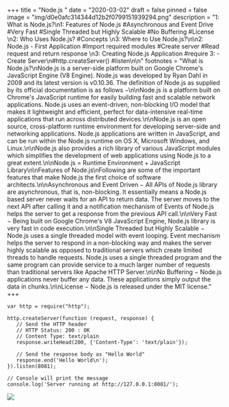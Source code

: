 +++
title = "Node.js "
date = "2020-03-02"
draft = false
pinned = false
image = "img/d0e0afc314344d12b2f0799151939294.png"
description = "1: What is Node.js?\n1: Features of Node.js #Asynchronous and Event Drive #Very Fast #Single Threaded but Highly Scalable #No Buffering #License \n2: Who Uses Node.js? #Concepts  \n3: Where to Use Node.js?\n\n2: Node.js - First Application #Import required modules #Create server #Read request and return response   \n3: Creating Node.js Application #require 3: - Create Server\n#http.createServer()  #listen\n\n"
footnotes = "What is Node.js?\nNode.js is a server-side platform built on Google Chrome's JavaScript Engine (V8 Engine). Node.js was developed by Ryan Dahl in 2009 and its latest version is v0.10.36. The definition of Node.js as supplied by its official documentation is as follows −\n\nNode.js is a platform built on Chrome's JavaScript runtime for easily building fast and scalable network applications. Node.js uses an event-driven, non-blocking I/O model that makes it lightweight and efficient, perfect for data-intensive real-time applications that run across distributed devices.\n\nNode.js is an open source, cross-platform runtime environment for developing server-side and networking applications. Node.js applications are written in JavaScript, and can be run within the Node.js runtime on OS X, Microsoft Windows, and Linux.\n\nNode.js also provides a rich library of various JavaScript modules which simplifies the development of web applications using Node.js to a great extent.\n\nNode.js = Runtime Environment + JavaScript Library\n\nFeatures of Node.js\nFollowing are some of the important features that make Node.js the first choice of software architects.\n\nAsynchronous and Event Driven − All APIs of Node.js library are asynchronous, that is, non-blocking. It essentially means a Node.js based server never waits for an API to return data. The server moves to the next API after calling it and a notification mechanism of Events of Node.js helps the server to get a response from the previous API call.\n\nVery Fast − Being built on Google Chrome's V8 JavaScript Engine, Node.js library is very fast in code execution.\n\nSingle Threaded but Highly Scalable − Node.js uses a single threaded model with event looping. Event mechanism helps the server to respond in a non-blocking way and makes the server highly scalable as opposed to traditional servers which create limited threads to handle requests. Node.js uses a single threaded program and the same program can provide service to a much larger number of requests than traditional servers like Apache HTTP Server.\n\nNo Buffering − Node.js applications never buffer any data. These applications simply output the data in chunks.\n\nLicense − Node.js is released under the MIT license."
+++
```
var http = require("http");

http.createServer(function (request, response) {
   // Send the HTTP header 
   // HTTP Status: 200 : OK
   // Content Type: text/plain
   response.writeHead(200, {'Content-Type': 'text/plain'});
   
   // Send the response body as "Hello World"
   response.end('Hello World\n');
}).listen(8081);

// Console will print the message
console.log('Server running at http://127.0.0.1:8081/');
```

![](img/nodejs_concepts.jpg)

![]()
